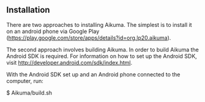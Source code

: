 Installation
------------

There are two approaches to installing Aikuma. The simplest is to install it
on an android phone via Google Play
(https://play.google.com/store/apps/details?id=org.lp20.aikuma).

The second approach involves building Aikuma. In order to build Aikuma the
Android SDK is required. For information on how to set up the Android SDK,
visit http://developer.android.com/sdk/index.html.

With the Android SDK set up and an Android phone connected to the computer,
run:

$ Aikuma/build.sh
